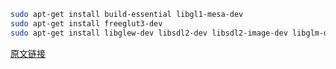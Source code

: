 ```bash
sudo apt-get install build-essential libgl1-mesa-dev
sudo apt-get install freeglut3-dev
sudo apt-get install libglew-dev libsdl2-dev libsdl2-image-dev libglm-dev libfreetype6-dev
```

[原文链接](https://blog.csdn.net/weixin_39284111/article/details/108935142)
